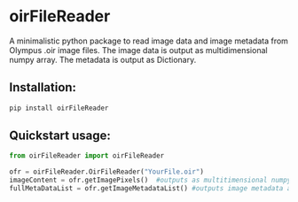 # oirFileReader
A minimalistic python package to read image data and image metadata from Olympus .oir image files.
The image data is output as multidimensional numpy array.
The metadata is output as Dictionary.

## Installation:
```sh
pip install oirFileReader
```
## Quickstart usage:

```Python
from oirFileReader import oirFileReader

ofr = oirFileReader.OirFileReader("YourFile.oir")
imageContent = ofr.getImagePixels()  #outputs as multitimensional numpy array with dimensions [channels, z, x, y]
fullMetaDataList = ofr.getImageMetadataList() #outputs image metadata as list of dictionaries
```
